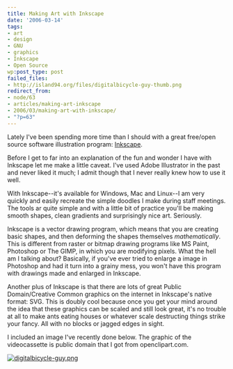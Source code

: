 ```yaml
---
title: Making Art with Inkscape
date: '2006-03-14'
tags:
- art
- design
- GNU
- graphics
- Inkscape
- Open Source
wp:post_type: post
failed_files:
- http://island94.org/files/digitalbicycle-guy-thumb.png
redirect_from:
- node/63
- articles/making-art-inkscape
- 2006/03/making-art-with-inkscape/
- "?p=63"
---
```


Lately I've been spending more time than I should with a great free/open source software illustration program: [Inkscape](http://inkscape.org).

Before I get to far into an explanation of the fun and wonder I have with Inkscape let me make a little caveat. I've used Adobe Illustrator in the past and never liked it much; I admit though that I never really knew how to use it well.

With Inkscape--it's available for Windows, Mac and Linux--I am very quickly and easily recreate the simple doodles I make during staff meetings. The tools ar quite simple and with a little bit of practice you'll be making smooth shapes, clean gradients and surprisingly nice art. Seriously.

Inkscape is a vector drawing program, which means that you are creating basic shapes, and then deforming the shapes themselves _mathematically_. This is different from raster or bitmap drawing programs like MS Paint, Photoshop or The GIMP, in which you are modifying pixels. What the hell am I talking about? Basically, if you've ever tried to enlarge a image in Photoshop and had it turn into a grainy mess, you won't have this program with drawings made and enlarged in Inkscape.

Another plus of Inkscape is that there are lots of great Public Domain/Creative Common graphics on the internet in Inkscape's native format: SVG. This is doubly cool because once you get your mind around the idea that these graphics can be scaled and still look great, it's no trouble at all to make ants eating houses or whatever scale destructing things strike your fancy. All with no blocks or jagged edges in sight.

I included an image I've recently done below. The graphic of the videocassette is public domain that I got from openclipart.com.

[ ![digitalbicycle-guy.png](2006-03-14-Making-Art-with-Inkscape/digitalbicycle-guy-thumb.png) ](digitalbicycle-guy.png)

